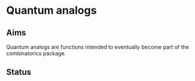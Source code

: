 # Quantum analogs

## Aims

Quantum analogs are functions intended to eventually become part of the
combinatorics package.

## Status

